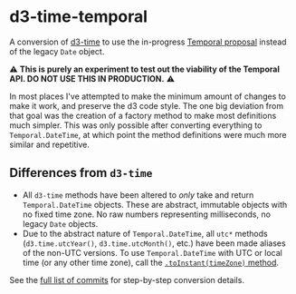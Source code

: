 # d3-time-temporal

A conversion of [d3-time](https://github.com/d3/d3-time) to use the in-progress [Temporal proposal](https://github.com/tc39/proposal-temporal) instead of the legacy `Date` object.

:warning: **This is purely an experiment to test out the viability of the Temporal API. DO NOT USE THIS IN PRODUCTION.** :warning:

In most places I've attempted to make the minimum amount of changes to make it work, and preserve the d3 code style. The one big deviation from that goal was the creation of a factory method to make most definitions much simpler. This was only possible after converting everything to `Temporal.DateTime`, at which point the method definitions were much more similar and repetitive.

## Differences from `d3-time`

- All `d3-time` methods have been altered to _only_ take and return `Temporal.DateTime` objects. These are abstract, immutable objects with no fixed time zone. No raw numbers representing milliseconds, no legacy `Date` objects.
- Due to the abstract nature of `Temporal.DateTime`, all `utc*` methods (`d3.time.utcYear()`, `d3.time.utcMonth()`, etc.) have been made aliases of the non-UTC versions. To use `Temporal.DateTime` with UTC or local time (or any other time zone), call the [`.toInstant(timeZone)` method](https://tc39.es/proposal-temporal/docs/datetime.html#toInstant).

See the [full list of commits](https://github.com/gilmoreorless/d3-time-temporal/compare/master...temporal-datetime) for step-by-step conversion details.
